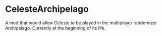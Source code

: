 # CelesteArchipelago
A mod that would allow Celeste to be played in the multiplayer randomizer Archipelago.
Currently at the beginning of its life.